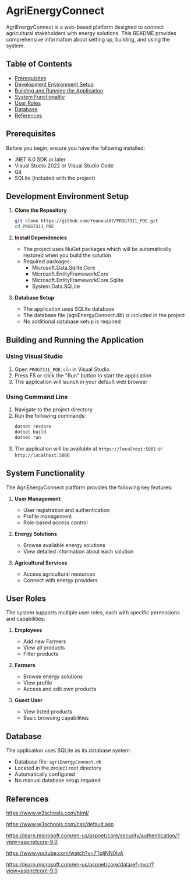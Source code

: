 # AgriEnergyConnect

AgriEnergyConnect is a web-based platform designed to connect agricultural stakeholders with energy solutions. This README provides comprehensive information about setting up, building, and using the system.

## Table of Contents
- [Prerequisites](#prerequisites)
- [Development Environment Setup](#development-environment-setup)
- [Building and Running the Application](#building-and-running-the-application)
- [System Functionality](#system-functionality)
- [User Roles](#user-roles)
- [Database](#database)
- [References](#references)

## Prerequisites

Before you begin, ensure you have the following installed:
- .NET 8.0 SDK or later
- Visual Studio 2022 or Visual Studio Code
- Git
- SQLite (included with the project)

## Development Environment Setup

1. **Clone the Repository**
   ```bash
   git clone https://github.com/Younous87/PROG7311_POE.git
   cd PROG7311_POE
   ```

2. **Install Dependencies**
   - The project uses NuGet packages which will be automatically restored when you build the solution
   - Required packages:
     - Microsoft.Data.Sqlite.Core 
     - Microsoft.EntityFrameworkCore 
     - Microsoft.EntityFrameworkCore.Sqlite 
     - System.Data.SQLite 

3. **Database Setup**
   - The application uses SQLite database
   - The database file (agriEnergyConnect.db) is included in the project
   - No additional database setup is required

## Building and Running the Application

### Using Visual Studio
1. Open `PROG7311_POE.sln` in Visual Studio
2. Press F5 or click the "Run" button to start the application
3. The application will launch in your default web browser

### Using Command Line
1. Navigate to the project directory
2. Run the following commands:
   ```bash
   dotnet restore
   dotnet build
   dotnet run
   ```
3. The application will be available at `https://localhost:5001` or `http://localhost:5000`

## System Functionality

The AgriEnergyConnect platform provides the following key features:

1. **User Management**
   - User registration and authentication
   - Profile management
   - Role-based access control

2. **Energy Solutions**
   - Browse available energy solutions
   - View detailed information about each solution

3. **Agricultural Services**
   - Access agricultural resources
   - Connect with energy providers


## User Roles

The system supports multiple user roles, each with specific permissions and capabilities:

1. **Employees**
   - Add new Farmers
   - View all products
   - Filter products

2. **Farmers**
   - Browse energy solutions
   - View profile
   - Access and edit own products

3. **Guest User**
   - View listed products
   - Basic browsing capabilities

## Database

The application uses SQLite as its database system:
- Database file: `agriEnergyConnect.db`
- Located in the project root directory
- Automatically configured 
- No manual database setup required

## References 

https://www.w3schools.com/html/

https://www.w3schools.com/css/default.asp

https://learn.microsoft.com/en-us/aspnet/core/security/authentication/?view=aspnetcore-9.0

https://www.youtube.com/watch?v=7TpljNN0IvA

https://learn.microsoft.com/en-us/aspnet/core/data/ef-mvc/?view=aspnetcore-9.0
